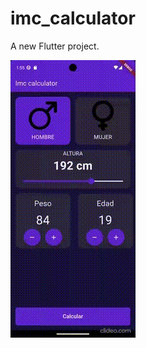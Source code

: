 # imc_calculator

A new Flutter project.

![image alt](https://github.com/S1lver0/imc-calculator-app/blob/master/gif_kfGrflPv.gif?raw=true)
